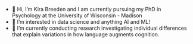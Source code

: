 - 👋 Hi, I’m Kira Breeden and I am currently pursuing my PhD in Psychology at the University of Wisconsin - Madison 
- 👀 I’m interested in data science and anything AI and ML! 
- 🌱 I’m currently conducting research investigating individual differences that explain variations in how language augments cognition. 

<!---
kmbreeden21/kmbreeden21 is a ✨ special ✨ repository because its `README.md` (this file) appears on your GitHub profile.
You can click the Preview link to take a look at your changes.
--->
